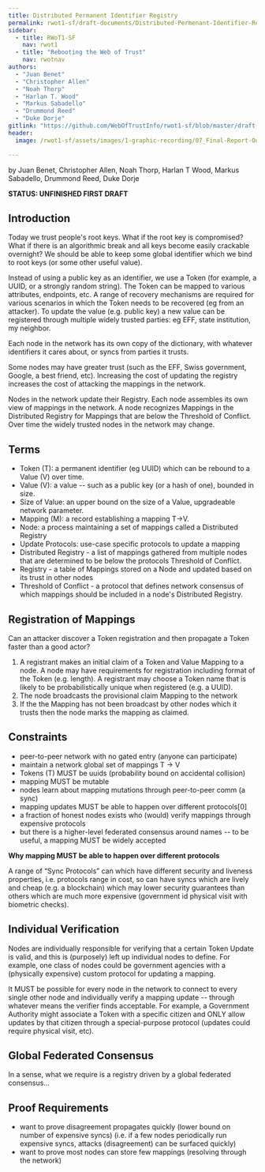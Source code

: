 ```yaml
---
title: Distributed Permanent Identifier Registry
permalink: rwot1-sf/draft-documents/Distributed-Permenant-Identifier-Registry/
sidebar:
  - title: RWoT1-SF
    nav: rwot1
  - title: "Rebooting the Web of Trust"
    nav: rwotnav
authors:
  - "Juan Benet"
  - "Christopher Allen"
  - "Noah Thorp"
  - "Harlan T. Wood"
  - "Markus Sabadello"
  - "Drummond Reed"
  - "Duke Dorje"
gitlink: "https://github.com/WebOfTrustInfo/rwot1-sf/blob/master/draft-documents/Distributed-Permanent-Identifier-Registry.md"
header:
  image: /rwot1-sf/assets/images/1-graphic-recording/07_Final-Report-Out_Creating-Distrib-Registry.jpg

---
```


by Juan Benet, Christopher Allen, Noah Thorp, Harlan T Wood, Markus Sabadello, Drummond Reed, Duke Dorje

**STATUS: UNFINISHED FIRST DRAFT**

## Introduction

Today we trust people's root keys.  What if the root key is compromised? What if there is an algorithmic break and all keys become easily crackable overnight? We should be able to keep some global identifier which we bind to root keys (or some other useful value).

Instead of using a public key as an identifier, we use a Token (for example, a UUID, or a strongly random string).  The Token can be mapped to various attributes, endpoints, etc.  A range of recovery mechanisms are required for various scenarios in which the Token needs to be recovered (eg from an attacker). To update the value (e.g. public key) a new value can be registered through multiple widely trusted parties: eg EFF, state institution, my neighbor.

Each node in the network has its own copy of the dictionary, with whatever identifiers it cares about, or syncs from parties it trusts.

Some nodes may have greater trust (such as the EFF, Swiss government, Google, a best friend, etc). Increasing the cost of updating the registry increases the cost of attacking the mappings in the network.
 
Nodes in the network update their Registry. Each node assembles its own view of mappings in the network. A node recognizes Mappings in the Distributed Registry for Mappings that are below the Threshold of Conflict. Over time the widely trusted nodes in the network may change. 

## Terms

- Token (T): a permanent identifier (eg UUID) which can be rebound to a Value (V) over time.
- Value (V): a value -- such as a public key (or a hash of one), bounded in size.
- Size of Value: an upper bound on the size of a Value, upgradeable network parameter.
- Mapping (M): a record establishing a mapping T->V.
- Node: a process maintaining a set of mappings called a Distributed Registry
- Update Protocols: use-case specific protocols to update a mapping
- Distributed Registry - a list of mappings gathered from multiple nodes that are determined to be below the protocols Threshold of Conflict. 
- Registry - a table of Mappings stored on a Node and updated based on its trust in other nodes
- Threshold of Conflict - a protocol that defines network consensus of which mappings should be included in a node's Distributed Registry.

## Registration of Mappings

Can an attacker discover a Token registration and then propagate a Token faster than a good actor?

1. A registrant makes an initial claim of a Token and Value Mapping to a node. A node may have requirements for registration including format of the Token (e.g. length). A registrant may choose a Token name that is likely to be probabilistically unique when registered (e.g. a UUID).
1. The node broadcasts the provisional claim Mapping to the network
1. If the the Mapping has not been broadcast by other nodes which it trusts then the node marks the mapping as claimed.

## Constraints

- peer-to-peer network with no gated entry (anyone can participate)
- maintain a network global set of mappings T -> V
- Tokens (T) MUST be uuids (probability bound on accidental collision)
- mapping MUST be mutable
- nodes learn about mapping mutations through peer-to-peer comm (a sync)
- mapping updates MUST be able to happen over different protocols[0]
- a fraction of honest nodes exists who (would) verify mappings through expensive protocols
- but there is a higher-level federated consensus around names -- to be useful, a mapping MUST be widely accepted

**Why mapping MUST be able to happen over different protocols**

A range of “Sync Protocols” can which have different security and liveness properties, i.e. protocols range in cost, so can have syncs which are lively and cheap (e.g. a blockchain) which may lower security guarantees than others which are much more expensive (government id physical visit with biometric checks).

## Individual Verification

Nodes are individually responsible for verifying that a certain Token Update is valid, and this is (purposely) left up individual nodes to define. For example, one class of nodes could be government agencies with a (physically expensive) custom protocol for updating a mapping. 

It MUST be possible for every node in the network to connect to every single other node and individually verify a mapping update -- through whatever means the verifier finds acceptable. For example, a Government Authority might associate a Token with a specific citizen and ONLY allow updates by that citizen through a special-purpose protocol (updates could require physical visit, etc).

## Global Federated Consensus

In a sense, what we require is a registry driven by a global federated consensus...

## Proof Requirements

- want to prove disagreement propagates quickly (lower bound on number of expensive syncs) 
  (i.e. if a few nodes periodically run expensive syncs, attacks (disagreement) can be surfaced quickly)
- want to prove most nodes can store few mappings (resolving through the network)
